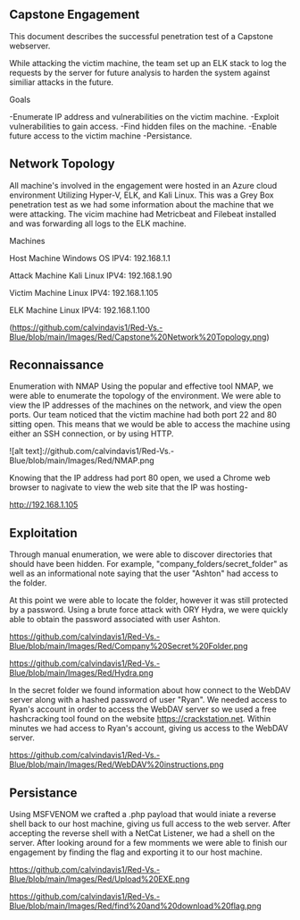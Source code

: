 ## Capstone Engagement

This document describes the successful penetration test of a Capstone webserver.

While attacking the victim machine, the team set up an ELK stack to log the requests by the server for future analysis to harden the system against similiar attacks in the future.

Goals

-Enumerate IP address and vulnerabilities on the victim machine.
-Exploit vulnerabilities to gain access.
-Find hidden files on the machine.
-Enable future access to the victim machine -Persistance. 


## Network Topology

All machine's involved in the engagement were hosted in an Azure cloud environment Utilizing Hyper-V, ELK, and Kali Linux.
This was a Grey Box penetration test as we had some information about the machine that we were attacking. The vicim machine had Metricbeat and Filebeat installed and was forwarding all logs to the ELK machine.


Machines

Host Machine
Windows OS
IPV4: 192.168.1.1

Attack Machine
Kali Linux
IPV4: 192.168.1.90

Victim Machine
Linux
IPV4: 192.168.1.105

ELK Machine
Linux
IPV4: 192.168.1.100

(https://github.com/calvindavis1/Red-Vs.-Blue/blob/main/Images/Red/Capstone%20Network%20Topology.png)

## Reconnaissance

Enumeration with NMAP
Using the popular and effective tool NMAP, we were able to enumerate the topology of the environment. We were able to view the IP addresses of the machines on the network, and view the open ports. Our team noticed that the victim machine had both port 22 and 80 sitting open. This means that we would be able to access the machine using either an SSH connection, or by using HTTP.

![alt text]://github.com/calvindavis1/Red-Vs.-Blue/blob/main/Images/Red/NMAP.png

Knowing that the IP address had port 80 open, we used a Chrome web browser to nagivate to view the web site that the IP was hosting- 

http://192.168.1.105 

## Exploitation

Through manual enumeration, we were able to discover directories that should have been hidden. For example, "company_folders/secret_folder" as well as an informational note saying that the user "Ashton" had access to the folder.

At this point we were able to locate the folder, however it was still protected by a password. Using a brute force attack with ORY Hydra, we were quickly able to obtain the password associated with user Ashton.

https://github.com/calvindavis1/Red-Vs.-Blue/blob/main/Images/Red/Company%20Secret%20Folder.png

https://github.com/calvindavis1/Red-Vs.-Blue/blob/main/Images/Red/Hydra.png

In the secret folder we found information about how connect to the WebDAV server along with a hashed password of user "Ryan". We needed access to Ryan's account in order to access the WebDAV server so we used a free hashcracking tool found on the website https://crackstation.net. Within minutes we had access to Ryan's account, giving us access to the WebDAV server.

https://github.com/calvindavis1/Red-Vs.-Blue/blob/main/Images/Red/WebDAV%20instructions.png

## Persistance

Using MSFVENOM we crafted a .php payload that would iniate a reverse shell back to our host machine, giving us full access to the web server. After accepting the reverse shell with a NetCat Listener, we had a shell on the server. After looking around for a few momments we were able to finish our engagement by finding the flag and exporting it to our host machine. 

https://github.com/calvindavis1/Red-Vs.-Blue/blob/main/Images/Red/Upload%20EXE.png

https://github.com/calvindavis1/Red-Vs.-Blue/blob/main/Images/Red/find%20and%20download%20flag.png
